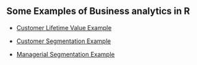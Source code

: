 ## Some Examples of Business analytics in R

* [Customer Lifetime Value Example]( http://htmlpreview.github.io/?https://github.com/ArmandDS/R_programs/blob/master/Business_Analytics_Examples/customer_lv-mod.html )

* [Customer Segmentation Example]( http://htmlpreview.github.io/?https://github.com/ArmandDS/R_programs/blob/master/Business_Analytics_Examples/Customer_segmentation-1-Mod.html )

* [Managerial Segmentation Example]( http://htmlpreview.github.io/?https://github.com/ArmandDS/R_programs/blob/master/Business_Analytics_Examples/MANAGERIAL_SEGMENTATION-_mod.html )
